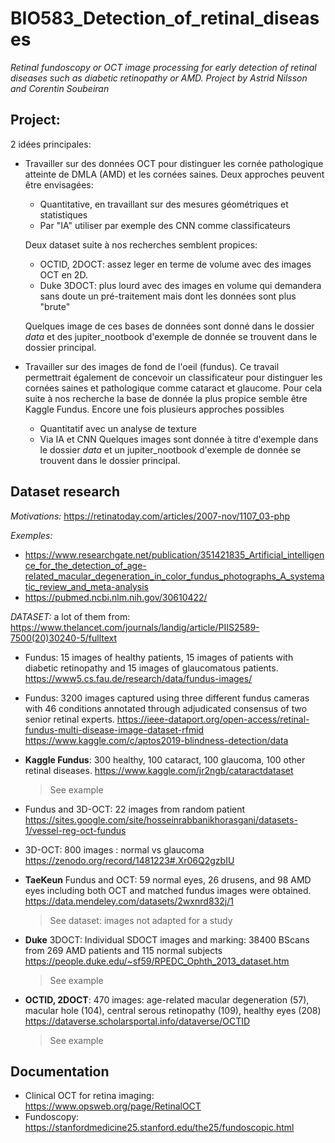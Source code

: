 # BIO583_Detection_of_retinal_diseases
*Retinal fundoscopy or OCT image processing for early detection of retinal diseases such as  diabetic retinopathy or AMD. Project by Astrid Nilsson and Corentin Soubeiran* 

## Project: 

2 idées principales:
- Travailler sur des données OCT pour distinguer les cornée pathologique atteinte de DMLA (AMD) et les cornées saines. Deux approches peuvent être envisagées:
	- Quantitative, en travaillant sur des mesures géométriques et statistiques 
	- Par "IA" utiliser par exemple des CNN comme classificateurs

	Deux dataset suite à nos recherches semblent propices:
	- OCTID, 2DOCT: assez leger en terme de volume avec des images OCT en 2D.
	- Duke 3DOCT: plus lourd avec des images en volume qui demandera sans doute un pré-traitement mais dont les données sont plus "brute"
	
	Quelques image de ces bases de données sont donné dans le dossier *data* et des jupiter_nootbook d'exemple de donnée se trouvent dans le dossier principal.
- Travailler sur des images de fond de l'oeil (fundus). Ce travail permettrait également de concevoir un classificateur pour distinguer les cornées saines et pathologique comme cataract et glaucome. Pour cela suite à nos recherche la base de donnée la plus propice semble être Kaggle Fundus. Encore une fois plusieurs approches possibles
	- Quantitatif avec un analyse de texture 
	- Via IA et CNN
	Quelques images sont donnée à titre d'exemple dans le dossier *data* et un jupiter_nootbook d'exemple de donnée se trouvent dans le dossier principal.

## Dataset research
*Motivations:* https://retinatoday.com/articles/2007-nov/1107_03-php

*Exemples:* 
- https://www.researchgate.net/publication/351421835_Artificial_intelligence_for_the_detection_of_age-related_macular_degeneration_in_color_fundus_photographs_A_systematic_review_and_meta-analysis
- https://pubmed.ncbi.nlm.nih.gov/30610422/

*DATASET:*
a lot of them from: https://www.thelancet.com/journals/landig/article/PIIS2589-7500(20)30240-5/fulltext

- Fundus: 15 images of healthy patients, 15 images of patients with diabetic retinopathy and 15 images of glaucomatous patients.
https://www5.cs.fau.de/research/data/fundus-images/

- Fundus: 3200 images captured using three different fundus cameras with 46 conditions annotated through adjudicated consensus of two senior retinal experts.
https://ieee-dataport.org/open-access/retinal-fundus-multi-disease-image-dataset-rfmid
https://www.kaggle.com/c/aptos2019-blindness-detection/data

- **Kaggle Fundus**: 300 healthy, 100 cataract, 100 glaucoma, 100 other retinal diseases.
https://www.kaggle.com/jr2ngb/cataractdataset
	> See example

- Fundus and 3D-OCT: 22 images from random patient
https://sites.google.com/site/hosseinrabbanikhorasgani/datasets-1/vessel-reg-oct-fundus

- 3D-OCT: 800 images : normal vs glaucoma
https://zenodo.org/record/1481223#.Xr06Q2gzbIU

- **TaeKeun** Fundus and OCT: 59 normal eyes, 26 drusens, and 98 AMD eyes including both OCT and matched fundus images were obtained.
https://data.mendeley.com/datasets/2wxnrd832j/1
	> See dataset: images not adapted for a study

- **Duke** 3DOCT: Individual SDOCT images and marking: 38400 BScans from 269 AMD patients and 115 normal subjects
https://people.duke.edu/~sf59/RPEDC_Ophth_2013_dataset.htm
	> See example

- **OCTID, 2DOCT**: 470 images: age-related macular degeneration (57), macular hole (104), central serous retinopathy (109), healthy eyes (208)
https://dataverse.scholarsportal.info/dataverse/OCTID
	> See example


## Documentation

- Clinical OCT for retina imaging: https://www.opsweb.org/page/RetinalOCT
- Fundoscopy: https://stanfordmedicine25.stanford.edu/the25/fundoscopic.html
